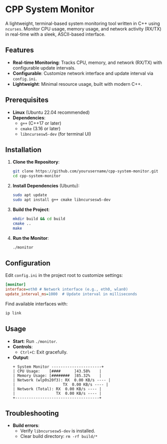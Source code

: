 # CPP System Monitor

A lightweight, terminal-based system monitoring tool written in C++ using `ncurses`. Monitor CPU usage, memory usage, and network activity (RX/TX) in real-time with a sleek, ASCII-based interface.

## Features
- **Real-time Monitoring**: Tracks CPU, memory, and network (RX/TX) with configurable update intervals.
- **Configurable**: Customize network interface and update interval via `config.ini`.
- **Lightweight**: Minimal resource usage, built with modern C++.

## Prerequisites
- **Linux** (Ubuntu 22.04 recommended)
- **Dependencies**:
  - `g++` (C++17 or later)
  - `cmake` (3.16 or later)
  - `libncursesw5-dev` (for terminal UI)

## Installation 
1. **Clone the Repository**:
   ```bash
   git clone https://github.com/yourusername/cpp-system-monitor.git
   cd cpp-system-monitor
   ```

2. **Install Dependencies** (Ubuntu):
   ```bash
   sudo apt update
   sudo apt install g++ cmake libncursesw5-dev
   ```

3. **Build the Project**:
   ```bash
   mkdir build && cd build
   cmake ..
   make
   ```

4. **Run the Monitor**:
   ```bash
   ./monitor
   `````

## Configuration
Edit `config.ini` in the project root to customize settings:
```ini
[monitor]
interface=eth0 # Network interface (e.g., eth0, wlan0)
update_interval_ms=1000  # Update interval in milliseconds
```

Find available interfaces with:
```bash
ip link
```

## Usage
- **Start**: Run `./monitor`.
- **Controls**:
  - `Ctrl+C`: Exit gracefully.
- **Output**:
  ```
  + System Monitor ----------------------+
  | CPU Usage:    [####      ]43.58%    |
  | Memory Usage: [########  ]85.32%    |
  | Network (wlp0s20f3): RX  0.00 KB/s ---- |
  |                     TX  0.00 KB/s ---- |
  | Network (Total): RX  0.00 KB/s ---- |
  |                  TX  0.00 KB/s ---- |
  +-------------------------------------+
  ```

## Troubleshooting 
- **Build errors**:
  - Verify `libncursesw5-dev` is installed.
  - Clear build directory: `rm -rf build/*`